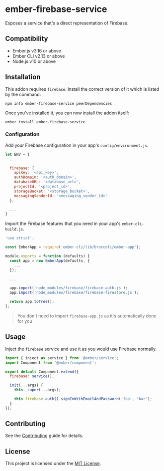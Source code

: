 ember-firebase-service
==============================================================================

Exposes a service that's a direct representation of Firebase.


Compatibility
------------------------------------------------------------------------------

* Ember.js v3.16 or above
* Ember CLI v2.13 or above
* Node.js v10 or above


Installation
------------------------------------------------------------------------------

This addon requires `firebase`. Install the correct version of it which is listed by the command:

```
npm info ember-firebase-service peerDependencies
```

Once you've installed it, you can now install the addon itself:

```
ember install ember-firebase-service
```

### Configuration

Add your Firebase configuration in your app's `config/environment.js`.

```javascript
let ENV = {
  ...

  firebase: {
    apiKey: '<api_key>',
    authDomain: '<auth_domain>',
    databaseURL: '<database_url>',
    projectId: '<project_id>',
    storageBucket: '<storage_bucket>',
    messagingSenderId: '<messaging_sender_id>'
  },

  ...
}
```

Import the Firebase features that you need in your app's `ember-cli-build.js`.

```javascript
'use strict';

const EmberApp = require('ember-cli/lib/broccoli/ember-app');

module.exports = function (defaults) {
  const app = new EmberApp(defaults, {
    ...
  });

  ...

  app.import('node_modules/firebase/firebase-auth.js');
  app.import('node_modules/firebase/firebase-firestore.js');

  return app.toTree();
};
```

> You don't need to import `firebase-app.js` as it's automatically done for you

Usage
------------------------------------------------------------------------------

Inject the `firebase` service and use it as you would use Firebase normally.

```javascript
import { inject as service } from '@ember/service';
import Component from '@ember/component';

export default Component.extend({
  firebase: service(),

  init(...args) {
    this._super(...args);

    this.firebase.auth().signInWithEmailAndPassword('foo', 'bar');
  }
});
```

Contributing
------------------------------------------------------------------------------

See the [Contributing](CONTRIBUTING.md) guide for details.


License
------------------------------------------------------------------------------

This project is licensed under the [MIT License](LICENSE.md).
